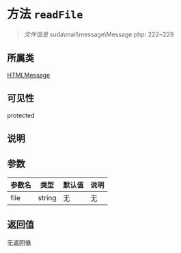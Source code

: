 # 方法 `readFile`

> *文件信息* suda\mail\message\Message.php: 222~229

## 所属类 

[HTMLMessage](../HTMLMessage.md)

## 可见性

protected

## 说明



## 参数


| 参数名 | 类型 | 默认值 | 说明 |
|--------|-----|-------|-------|
| file |  string | 无 | 无 |



## 返回值

无返回值
